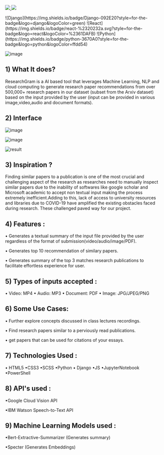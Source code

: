 <a target="_blank" rel="noopener noreferrer" href="https://camo.githubusercontent.com/8dcb239d01043f92a7ca38efc85298c791f3fad1ec878283d55867e1cd4138e0/68747470733a2f2f726561646d652d747970696e672d7376672e6865726f6b756170702e636f6d3f73697a653d33302663656e7465723d74727565267643656e7465723d74727565266d756c74696c696e653d747275652677696474683d353030266865696768743d313430266c696e65733d4865793b4d792b6e616d652b69732b4e69636b2b4b6e6170746f6e3b492b73747564792b536f6674776172652b456e67696e656572696e67"><img src="https://camo.githubusercontent.com/8dcb239d01043f92a7ca38efc85298c791f3fad1ec878283d55867e1cd4138e0/68747470733a2f2f726561646d652d747970696e672d7376672e6865726f6b756170702e636f6d3f73697a653d33302663656e7465723d74727565267643656e7465723d74727565266d756c74696c696e653d747275652677696474683d353030266865696768743d313430266c696e65733d4865793b4d792b6e616d652b69732b4e69636b2b4b6e6170746f6e3b492b73747564792b536f6674776172652b456e67696e656572696e67" data-canonical-src="https://readme-typing-svg.herokuapp.com?size=30&amp;center=true&amp;vCenter=true&amp;multiline=true&amp;width=500&amp;height=140&amp;lines=Hey;My+name+is+Nick+Knapton;I+study+Software+Engineering" style="max-width: 100%;">
<img src="https://camo.githubusercontent.com/8dcb239d01043f92a7ca38efc85298c791f3fad1ec878283d55867e1cd4138e0/68747470733a2f2f726561646d652d747970696e672d7376672e6865726f6b756170702e636f6d3f73697a653d33302663656e7465723d74727565267643656e7465723d74727565266d756c74696c696e653d747275652677696474683d353030266865696768743d313430266c696e65733d4865793b4d792b6e616d652b69732b4e69636b2b4b6e6170746f6e3b492b73747564792b536f6674776172652b456e67696e656572696e67" data-canonical-src="https://readme-typing-svg.herokuapp.com?size=30&amp;center=true&amp;vCenter=true&amp;multiline=true&amp;width=500&amp;height=140&amp;lines=ResearchGram+(1st Place)" style="max-width: 100%;">

</a>
![Django](https://img.shields.io/badge/Django-092E20?style=for-the-badge&logo=django&logoColor=green)
![React](https://img.shields.io/badge/react-%2320232a.svg?style=for-the-badge&logo=react&logoColor=%2361DAFB)
![Python](https://img.shields.io/badge/python-3670A0?style=for-the-badge&logo=python&logoColor=ffdd54)

![image](https://media3.giphy.com/media/cLNVpwFasrCB5jbQVp/giphy.gif?cid=6c09b952ty35i4pzgrpyst5shgt6n9viz4w6iymxy86xjeb2&rid=giphy.gif&ct=s)

## 1) What It does?

ResearchGram is a AI based tool that leverages Machine Learning, NLP and cloud computing 
to generate research paper recommendations from over 500,000+ research papers in our dataset (subset from the Arxiv dataset)
based on the input provided by the user (input can be provided in various image,video,audio and document formats).

## 2) Interface

![image](https://user-images.githubusercontent.com/59512700/122825482-3c67ca00-d29f-11eb-8010-1b92d2e2edaf.png)

![image](https://user-images.githubusercontent.com/59512700/122825559-573a3e80-d29f-11eb-91be-e7ebc2e9dfb2.png)

![result](https://user-images.githubusercontent.com/59512700/122825859-bac46c00-d29f-11eb-9c2a-0ba85a66daea.jpg)


## 3) Inspiration ?

Finding similar papers to a publication is one of the most crucial and challenging aspect of the research as researches need to manually 
inspect similar papers due to the inability of softwares like google scholar and Microsoft academic to accept non textual input making the 
process extremely inefficient.Adding to this, lack of access to university resources and libraries due to COVID-19 have amplified the existing 
obstacles faced during research. These challenged paved way for our project.

## 4) Features :

• Generates a textual summary of the input file provided by the user regardless of the format of submission(video/audio/image/PDF). 

• Generates top 10 recommendation of similary papers.

• Generates summary of the top 3 matches research publications to facilitate effortless experience for user.


## 5) Types of inputs accepted : 

• Video: MP4
• Audio: MP3
• Document: PDF
• Image: JPG/JPEG/PNG

## 6) Some Use Cases: 

• Further explore concepts discussed in class lectures recordings.

• Find research papers similar to a perviously read publications.

• get papers that can be used for citations of your essays.


## 7) Technologies Used :

  • HTML5 •CSS3 •SCSS •Python 
  • Django •JS •JupyterNotebook
  •PowerShell

## 8) API's used :

  •Google Cloud Vision API

  •IBM Watson Speech-to-Text API

## 9) Machine Learning Models used :

  •Bert-Extractive-Summarizer (Generates summary)

  •Specter (Generates Embeddings)

